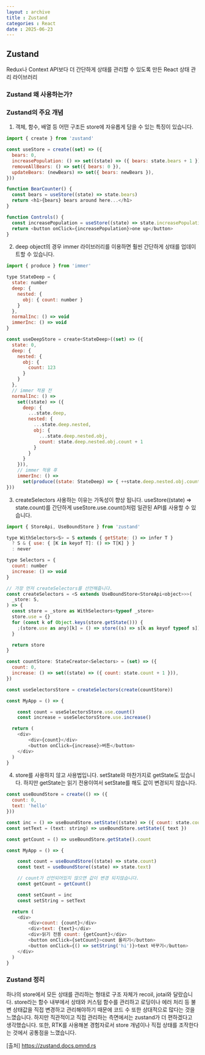 ```yaml
---
layout : archive
title : Zustand
categories : React
date : 2025-06-23
---
```


## Zustand

Redux나 Context API보다 더 간단하게 상태를 관리할 수 있도록 만든 React 상태 관리 라이브러리

### Zustand 왜 사용하는가?

### Zustand의 주요 개념

1. 객체, 함수, 배열 등 어떤 구조든 store에 자유롭게 담을 수 있는 특징이 있습니다.
```javascript
import { create } from 'zustand'

const useStore = create((set) => ({
  bears: 0,
  increasePopulation: () => set((state) => ({ bears: state.bears + 1 })),
  removeAllBears: () => set({ bears: 0 }),
  updateBears: (newBears) => set({ bears: newBears }),
}))

function BearCounter() {
  const bears = useStore((state) => state.bears)
  return <h1>{bears} bears around here...</h1>
}

function Controls() {
  const increasePopulation = useStore((state) => state.increasePopulation)
  return <button onClick={increasePopulation}>one up</button>
}
```

2. deep object의 경우 immer 라이브러리를 이용하면 훨씬 간단하게 상태를 업데이트할 수 있습니다.
```javascript
import { produce } from 'immer'

type StateDeep = {
  state: number
  deep: {
    nested: {
      obj: { count: number }
    }
  },
  normalInc: () => void
  immerInc: () => void
}

const useDeepStore = create<StateDeep>((set) => ({
  state: 0,
  deep: {
    nested: {
      obj: {
        count: 123
      }
    }
  },
  // immer 적용 전
  normalInc: () =>
    set((state) => ({
      deep: {
        ...state.deep,
        nested: {
          ...state.deep.nested,
          obj: {
            ...state.deep.nested.obj,
            count: state.deep.nested.obj.count + 1
          }
        }
      }
    })),
    // immer 적용 후
    immerInc: () =>
      set(produce((state: StateDeep) => { ++state.deep.nested.obj.count })),
}))
```

3. createSelectors 사용하는 이유는 가독성이 향상 됩니다. useStore((state) => state.count)를 간단하게 useStore.use.count()처럼 일관된 API를 사용할 수 있습니다.
```javascript
import { StoreApi, UseBoundStore } from 'zustand'

type WithSelectors<S> = S extends { getState: () => infer T }
  ? S & { use: { [K in keyof T]: () => T[K] } }
  : never

type Selectors = {
  count: number
  increase: () => void
}

// 가장 먼저 createSelectors를 선언해줍니다.
const createSelectors = <S extends UseBoundStore<StoreApi<object>>>(
  _store: S,
) => {
  const store = _store as WithSelectors<typeof _store>
  store.use = {}
  for (const k of Object.keys(store.getState())) {
    ;(store.use as any)[k] = () => store((s) => s[k as keyof typeof s])
  }

  return store
}

const countStore: StateCreator<Selectors> = (set) => ({
  count: 0,
  increase: () => set((state) => ({ count: state.count + 1 })),
})

const useSelectorsStore = createSelectors(create(countStore))

const MyApp = () => {

    const count = useSelectorsStore.use.count()
    const increase = useSelectorsStore.use.increase()

  return (
    <div>
        <div>{count}</div>
        <button onClick={increase}>버튼</button>
    </div>
  )
}
```

4. store를 사용하지 않고 사용법입니다. setState와 마찬가지로 getState도 있습니다. 하지만 getState는 읽기 전용이여서 setState를 해도 값이 변경되지 않습니다.
```javascript
const useBoundStore = create(() => ({
  count: 0,
  text: 'hello'
}))

const inc = () => useBoundStore.setState((state) => ({ count: state.count + 1 }))
const setText = (text: string) => useBoundStore.setState({ text })

const getCount = () => useBoundStore.getState().count

const MyApp = () => {

    const count = useBoundStore((state) => state.count)
    const text = useBoundStore((state) => state.text)

    // count가 선언되어있지 않으면 값이 변경 되지않습니다.
    const getCount = getCount()

    const setCount = inc
    const setString = setText

  return (
    <div>
        <div>count: {count}</div>
        <div>text: {text}</div>
        <div>읽기 전용 count: {getCount}</div>
        <button onClick={setCount}>count 올리기</button>
        <button onClick={() => setString('hi')}>text 바꾸기</button>
    </div>
  )
}
```

### Zustand 정리

하나의 store에서 모든 상태를 관리하는 형태로 구조 자체가 recoil, jotai와 달랐습니다. store라는 함수 내부에서 상태와 커스텀 함수를 관리하고 로딩이나 에러 처리 등 불변 상태값을 직접 변경하고 관리해야하기 때문에 코드 수 또한 상대적으로 많다는 것을 느꼈습니다. 하지만 직관적이고 직접 관리하는 측면에서는 zustand가 더 편하겠다고 생각했습니다. 또한, RTK를 사용해본 경험자로서 store 개념이나 직접 상태를 조작한다는 것에서 공통점을 느꼈습니다.

[출처] https://zustand.docs.pmnd.rs